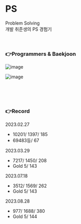 
# PS

Problem Solving<br>
개발 취준생의 PS 경험기
<br><br><br>


### 👉Programmers & Baekjoon

![image](https://github.com/jin-dooly/PS/assets/92137309/3dc306b6-b067-4bc0-8795-2822cbf081e8)

![image](https://user-images.githubusercontent.com/92137309/228511930-170a7c33-d1a6-474b-8c79-0f04e0aa7adc.png)

<br><br>
<br>

### 👉Record

2023.02.27
- 10201/ 1397/ 185
- 69483등/ 67

2023.03.29
- 7217/ 1450/ 208
- Gold 5/ 143

2023.07.18
- 3512/ 1569/ 262
- Gold 5/ 143
  
2023.08.28
- 977/ 1688/ 380
- Gold 5/ 144
